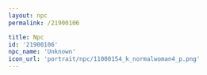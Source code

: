 ```yaml
---
layout: npc
permalink: /21900106

title: Npc
id: '21900106'
npc_name: 'Unknown'
icon_url: 'portrait/npc/11000154_k_normalwoman4_p.png'
---
```

